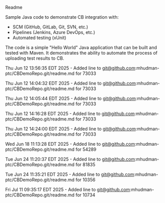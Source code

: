 Readme

Sample Java code to demonstrate CB integration with:
- SCM (GitHub, GitLab, Git, SVN, etc.)
- Pipelines (Jenkins, Azure DevOps, etc.)
- Automated testing (xUnit)

The code is a simple "Hello World" Java application that can be built and 
tested with Maven. It demonstrates the ability to automate the process of
uploading test results to CB.

Thu Jun 12 13:56:35 EDT 2025 - Added line to git@github.com:mhudman-ptc/CBDemoRepo.git/readme.md for 73033

Thu Jun 12 14:04:32 EDT 2025 - Added line to git@github.com:mhudman-ptc/CBDemoRepo.git/readme.md for 73033

Thu Jun 12 14:05:44 EDT 2025 - Added line to git@github.com:mhudman-ptc/CBDemoRepo.git/readme.md for 73033

Thu Jun 12 14:16:28 EDT 2025 - Added line to git@github.com:mhudman-ptc/CBDemoRepo.git/readme.md for 73033

Thu Jun 12 14:24:00 EDT 2025 - Added line to git@github.com:mhudman-ptc/CBDemoRepo.git/readme.md for 73033

Wed Jun 18 11:13:28 EDT 2025 - Added line to git@github.com:mhudman-ptc/CBDemoRepo.git/readme.md for 54289

Tue Jun 24 11:20:37 EDT 2025 - Added line to git@github.com:mhudman-ptc/CBDemoRepo.git/readme.md for 81835

Tue Jun 24 11:35:21 EDT 2025 - Added line to git@github.com:mhudman-ptc/CBDemoRepo.git/readme.md for 10356

Fri Jul 11 09:35:17 EDT 2025 - Added line to git@github.com:mhudman-ptc/CBDemoRepo.git/readme.md for 10734
